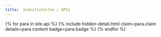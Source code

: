 ```yaml
---
title:  Schnittstellen / APIs
---
```


<dl>

{% for para in site.api %}
    {% include hidden-detail.html claim=para.claim details=para.content badge=para.badge %}
{% endfor %}

</dl>